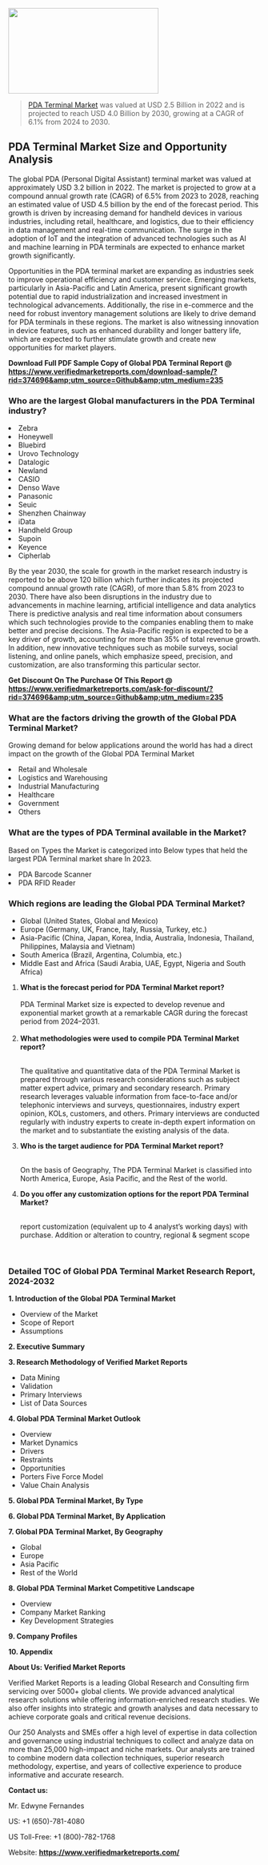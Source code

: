 <img src="https://ffe5etoiles.com/wp-content/uploads/2024/12/MST1-300x171.png" alt="" width="300" height="171" class="alignnone size-medium wp-image-20088" /><blockquote><p><p><a href="https://www.verifiedmarketreports.com/download-sample/?rid=374696&utm_source=Github&utm_medium=235" target="_blank">PDA Terminal Market</a> was valued at USD 2.5 Billion in 2022 and is projected to reach USD 4.0 Billion by 2030, growing at a CAGR of 6.1% from 2024 to 2030.</p></blockquote><p><h2>PDA Terminal Market Size and Opportunity Analysis</h2> <p>The global PDA (Personal Digital Assistant) terminal market was valued at approximately USD 3.2 billion in 2022. The market is projected to grow at a compound annual growth rate (CAGR) of 6.5% from 2023 to 2028, reaching an estimated value of USD 4.5 billion by the end of the forecast period. This growth is driven by increasing demand for handheld devices in various industries, including retail, healthcare, and logistics, due to their efficiency in data management and real-time communication. The surge in the adoption of IoT and the integration of advanced technologies such as AI and machine learning in PDA terminals are expected to enhance market growth significantly.</p> <p>Opportunities in the PDA terminal market are expanding as industries seek to improve operational efficiency and customer service. Emerging markets, particularly in Asia-Pacific and Latin America, present significant growth potential due to rapid industrialization and increased investment in technological advancements. Additionally, the rise in e-commerce and the need for robust inventory management solutions are likely to drive demand for PDA terminals in these regions. The market is also witnessing innovation in device features, such as enhanced durability and longer battery life, which are expected to further stimulate growth and create new opportunities for market players.</p> </p><p class=""><strong>Download Full PDF Sample Copy of Global PDA Terminal Report @ <a href="https://www.verifiedmarketreports.com/download-sample/?rid=374696&amp;utm_source=Github&amp;utm_medium=235" target="_blank">https://www.verifiedmarketreports.com/download-sample/?rid=374696&amp;utm_source=Github&amp;utm_medium=235</a></strong></p><h3 id="" class="">Who are the largest Global manufacturers in the PDA Terminal industry?</h3><p><li>Zebra</li><li> Honeywell</li><li> Bluebird</li><li> Urovo Technology</li><li> Datalogic</li><li> Newland</li><li> CASIO</li><li> Denso Wave</li><li> Panasonic</li><li> Seuic</li><li> Shenzhen Chainway</li><li> iData</li><li> Handheld Group</li><li> Supoin</li><li> Keyence</li><li> Cipherlab</li></p><div class=""><div class="" dir="" data-message-author-role="" data-message-id="" data-message-model-slug=""><div class=""><div class=""><div class=""><div class="" dir="" data-message-author-role="" data-message-id="" data-message-model-slug=""><div class=""><div class=""><p>By the year 2030, the scale for growth in the market research industry is reported to be above 120 billion which further indicates its projected compound annual growth rate (CAGR), of more than 5.8% from 2023 to 2030. There have also been disruptions in the industry due to advancements in machine learning, artificial intelligence and data analytics There is predictive analysis and real time information about consumers which such technologies provide to the companies enabling them to make better and precise decisions. The Asia-Pacific region is expected to be a key driver of growth, accounting for more than 35% of total revenue growth. In addition, new innovative techniques such as mobile surveys, social listening, and online panels, which emphasize speed, precision, and customization, are also transforming this particular sector.</p><p><strong>Get Discount On The Purchase Of This Report @&nbsp; <a href="https://www.verifiedmarketreports.com/ask-for-discount/?rid=374696&amp;utm_source=Github&amp;utm_medium=235" target="_blank">https://www.verifiedmarketreports.com/ask-for-discount/?rid=374696&amp;utm_source=Github&amp;utm_medium=235</a></strong></p></div></div></div></div></div></div></div></div><h3 id="" class="">What are the factors driving the growth of the Global PDA Terminal Market?</h3><p id="" class="">Growing demand for below applications around the world has had a direct impact on the growth of the Global PDA Terminal Market</p><p id="" class=""><li>Retail and Wholesale</li><li> Logistics and Warehousing</li><li> Industrial Manufacturing</li><li> Healthcare</li><li> Government</li><li> Others</li></p><h3 id="" class="">What are the types of PDA Terminal available in the Market?</h3><p id="" class="">Based on Types the Market is categorized into Below types that held the largest PDA Terminal market share In 2023.</p><p id="" class=""><li>PDA Barcode Scanner</li><li> PDA RFID Reader</li></p><h3 id="" class="">Which regions are leading the Global PDA Terminal Market?</h3><ul><li>Global (United States, Global and Mexico)</li><li>Europe (Germany, UK, France, Italy, Russia, Turkey, etc.)</li><li>Asia-Pacific (China, Japan, Korea, India, Australia, Indonesia, Thailand, Philippines, Malaysia and Vietnam)</li><li>South America (Brazil, Argentina, Columbia, etc.)</li><li>Middle East and Africa (Saudi Arabia, UAE, Egypt, Nigeria and South Africa)</li></ul><p><ol><li><strong>What is the forecast period for PDA Terminal Market report?<br /></strong><br /><span data-sheets-root="1" data-sheets-value="{&quot;1&quot;:2,&quot;2&quot;:&quot;XXXX size is expected to develop revenue and exponential market growth at a remarkable CAGR during the forecast period from 2024&ndash;2030.&quot;}" data-sheets-userformat="{&quot;2&quot;:12674,&quot;4&quot;:{&quot;1&quot;:2,&quot;2&quot;:16776960},&quot;10&quot;:2,&quot;11&quot;:0,&quot;15&quot;:&quot;Arial&quot;,&quot;16&quot;:12}">PDA Terminal Market size is expected to develop revenue and exponential market growth at a remarkable CAGR during the forecast period from 2024&ndash;2031.</span><br /><br /></li><li><strong>What methodologies were used to compile PDA Terminal Market report?<br /><br /></strong><p>The qualitative and quantitative data of the&nbsp;PDA Terminal Market is prepared through various research considerations such as subject matter expert advice, primary and secondary research. Primary research leverages valuable information from face-to-face and/or telephonic interviews and surveys, questionnaires, industry expert opinion, KOLs, customers, and others. Primary interviews are conducted regularly with industry experts to create in-depth expert information on the market and to substantiate the existing analysis of the data.&nbsp;</p></li><li><strong>Who is the target audience for PDA Terminal Market report?<br /><br /></strong><p>On the basis of Geography, The&nbsp;PDA Terminal Market is classified into North America, Europe, Asia Pacific, and the Rest of the world.</p></li><li><strong>Do you offer any customization options for the report PDA Terminal Market?<br /><br /></strong><p>report customization (equivalent up to 4 analyst&rsquo;s working days) with purchase. Addition or alteration to country, regional &amp; segment scope</p><p>&nbsp;</p></li></ol></p><h3 id="" class="">Detailed TOC of Global PDA Terminal Market Research Report, 2024-2032</h3><p id="" class=""><strong>1. Introduction of the Global PDA Terminal Market</strong></p><ul><li>Overview of the Market</li><li>Scope of Report</li><li>Assumptions</li></ul><p id="" class=""><strong>2. Executive Summary</strong></p><p id="" class=""><strong>3. Research Methodology of&nbsp;Verified Market Reports</strong></p><ul><li>Data Mining</li><li>Validation</li><li>Primary Interviews</li><li>List of Data Sources</li></ul><p id="" class=""><strong>4. Global PDA Terminal Market Outlook</strong></p><ul><li>Overview</li><li>Market Dynamics</li><li>Drivers</li><li>Restraints</li><li>Opportunities</li><li>Porters Five Force Model</li><li>Value Chain Analysis</li></ul><p id="" class=""><strong>5. Global PDA Terminal Market, By&nbsp;Type</strong></p><p id="" class=""><strong>6. Global PDA Terminal Market, By Application</strong></p><p id="" class=""><strong>7. Global PDA Terminal Market, By Geography</strong></p><ul><li>Global</li><li>Europe</li><li>Asia Pacific</li><li>Rest of the World</li></ul><p id="" class=""><strong>8. Global PDA Terminal Market Competitive Landscape</strong></p><ul><li>Overview</li><li>Company Market Ranking</li><li>Key Development Strategies</li></ul><p id="" class=""><strong>9. Company Profiles</strong></p><p id="" class=""><strong>10. Appendix</strong></p><p id="" class=""><strong>About Us: Verified Market Reports</strong></p><p id="" class="">Verified Market Reports is a leading Global Research and Consulting firm servicing over 5000+ global clients. We provide advanced analytical research solutions while offering information-enriched research studies. We also offer insights into strategic and growth analyses and data necessary to achieve corporate goals and critical revenue decisions.</p><p id="" class="">Our 250 Analysts and SMEs offer a high level of expertise in data collection and governance using industrial techniques to collect and analyze data on more than 25,000 high-impact and niche markets. Our analysts are trained to combine modern data collection techniques, superior research methodology, expertise, and years of collective experience to produce informative and accurate research.</p><p id="" class=""><strong>Contact us:</strong></p><p id="" class="">Mr. Edwyne Fernandes</p><p id="" class="">US: +1 (650)-781-4080</p><p id="" class="">US Toll-Free: +1 (800)-782-1768</p><p id="" class="">Website: <a target="" data-test-app-aware-link=""><strong>https://www.verifiedmarketreports.com/</strong></a></p>
